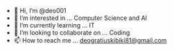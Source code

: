 - 👋 Hi, I’m @deo001
- 👀 I’m interested in ... Computer Science and AI 
- 🌱 I’m currently learning ...  IT
- 💞️ I’m looking to collaborate on ... Coding
- 📫 How to reach me ... deogratiuskibiki81@gmail.com 

<!---
deo001/deo001 is a ✨ special ✨ repository because its `README.md` (this file) appears on your GitHub profile.
You can click the Preview link to take a look at your changes.
--->
